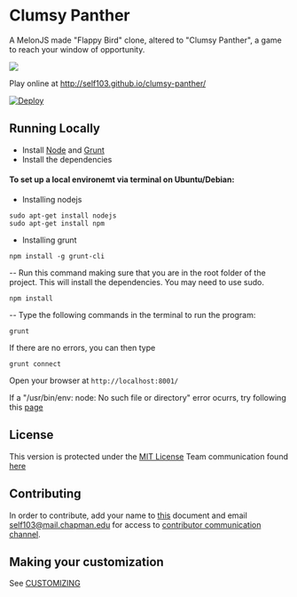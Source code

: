 Clumsy Panther
===========

A MelonJS made "Flappy Bird" clone, altered to "Clumsy Panther", a game to reach your window of opportunity.

![](http://i.imgur.com/mewslwn.png?1)

Play online at http://self103.github.io/clumsy-panther/

[![Deploy](https://www.herokucdn.com/deploy/button.png)](https://heroku.com/deploy)

## Running Locally

- Install [Node](http://nodejs.org/download/) and [Grunt](http://gruntjs.com/)
- Install the dependencies

#### To set up a local environemt via terminal on Ubuntu/Debian:
- Installing nodejs
```
sudo apt-get install nodejs
sudo apt-get install npm
```
- Installing grunt
```
npm install -g grunt-cli
```
-- Run this command making sure that you are in the root folder of the project. This will install the dependencies. You may need to use sudo.
```
npm install
```
-- Type the following commands in the terminal to run the program:
```
grunt 
```
If there are no errors, you can  then type 
```
grunt connect
```
Open your browser at `http://localhost:8001/`

If a "/usr/bin/env: node: No such file or directory" error ocurrs, try following this [page](http://stackoverflow.com/questions/26320901/cannot-install-nodejs-usr-bin-env-node-no-such-file-or-directory)

## License

This version is protected under the [MIT License](https://github.com/self103/clumsy-panther/blob/gh-pages/LICENSE)
Team communication found [here](https://clumsy-panther.slack.com)

## Contributing
In order to contribute, add your name to [this](https://github.com/self103/clumsy-panther/blob/gh-pages/CLA.txt) document and email self103@mail.chapman.edu for access to [contributor communication channel](https://clumsy-panther.slack.com). 

## Making your customization

See [CUSTOMIZING](https://github.com/self103/clumsy-panther/blob/gh-pages/CUSTOMIZING.md)


